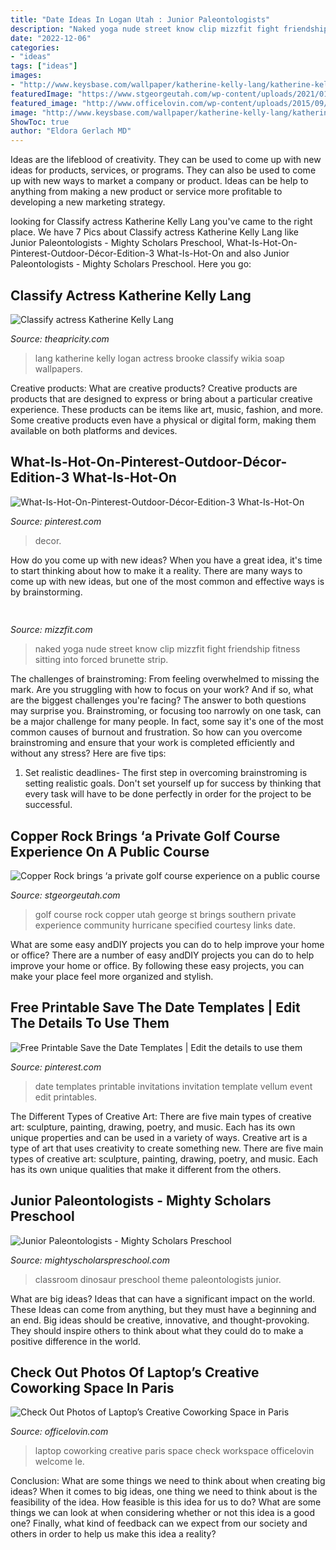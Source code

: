 ```yaml
---
title: "Date Ideas In Logan Utah : Junior Paleontologists"
description: "Naked yoga nude street know clip mizzfit fight friendship fitness sitting into forced brunette strip"
date: "2022-12-06"
categories:
- "ideas"
tags: ["ideas"]
images:
- "http://www.keysbase.com/wallpaper/katherine-kelly-lang/katherine-kelly-lang-81898.jpg"
featuredImage: "https://www.stgeorgeutah.com/wp-content/uploads/2021/01/Copper-Rock-Golf-Course-scaled.jpg"
featured_image: "http://www.officelovin.com/wp-content/uploads/2015/09/le-laptop-paris-coworking-14.jpg"
image: "http://www.keysbase.com/wallpaper/katherine-kelly-lang/katherine-kelly-lang-81898.jpg"
ShowToc: true
author: "Eldora Gerlach MD"
---
```



Ideas are the lifeblood of creativity. They can be used to come up with new ideas for products, services, or programs. They can also be used to come up with new ways to market a company or product. Ideas can be help to anything from making a new product or service more profitable to developing a new marketing strategy.

	

		
looking for Classify actress Katherine Kelly Lang you've came to the right place. We have 7 Pics about Classify actress Katherine Kelly Lang like Junior Paleontologists - Mighty Scholars Preschool, What-Is-Hot-On-Pinterest-Outdoor-Décor-Edition-3 What-Is-Hot-On and also Junior Paleontologists - Mighty Scholars Preschool. Here you go:
		
    
## Classify Actress Katherine Kelly Lang

<img loading=lazy src="http://www.keysbase.com/wallpaper/katherine-kelly-lang/katherine-kelly-lang-81898.jpg" onerror="this.onerror=null;this.src='https://tse1.mm.bing.net/th?id=OIP.C2ADMqFY7i8V253i5rdqhQHaLH&amp;pid=15.1';" alt="Classify actress Katherine Kelly Lang">

_Source: theapricity.com_

>lang katherine kelly logan actress brooke classify wikia soap wallpapers. 

	

Creative products: What are creative products?
Creative products are products that are designed to express or bring about a particular creative experience. These products can be items like art, music, fashion, and more. Some creative products even have a physical or digital form, making them available on both platforms and devices.

    
## What-Is-Hot-On-Pinterest-Outdoor-Décor-Edition-3 What-Is-Hot-On

<img loading=lazy src="https://i.pinimg.com/736x/06/1e/03/061e0387b8fdc6c6dc3704615740ff33.jpg" onerror="this.onerror=null;this.src='https://tse2.mm.bing.net/th?id=OIP.DVoA8dXyXRiSMgXBq3YnTAHaLF&amp;pid=15.1';" alt="What-Is-Hot-On-Pinterest-Outdoor-Décor-Edition-3 What-Is-Hot-On">

_Source: pinterest.com_

>decor. 

	

How do you come up with new ideas?
When you have a great idea, it's time to start thinking about how to make it a reality. There are many ways to come up with new ideas, but one of the most common and effective ways is by brainstorming.

    
## 

<img loading=lazy src="http://mizzfit.com/Public/Files/post/yogogirls_yoga_friendship_women_connection_mizzfit_0be4e22ee8.jpg" onerror="this.onerror=null;this.src='https://tse4.mm.bing.net/th?id=OIP.18e0BgKx2BL2wjdHwK_pswHaF2&amp;pid=15.1';" alt="">

_Source: mizzfit.com_

>naked yoga nude street know clip mizzfit fight friendship fitness sitting into forced brunette strip. 

	

The challenges of brainstroming: From feeling overwhelmed to missing the mark.
Are you struggling with how to focus on your work? And if so, what are the biggest challenges you're facing? The answer to both questions may surprise you. Brainstroming, or focusing too narrowly on one task, can be a major challenge for many people. In fact, some say it's one of the most common causes of burnout and frustration. 
So how can you overcome brainstroming and ensure that your work is completed efficiently and without any stress? Here are five tips: 

1. Set realistic deadlines- The first step in overcoming brainstroming is setting realistic goals. Don't set yourself up for success by thinking that every task will have to be done perfectly in order for the project to be successful.

    
## Copper Rock Brings ‘a Private Golf Course Experience On A Public Course

<img loading=lazy src="https://www.stgeorgeutah.com/wp-content/uploads/2021/01/Copper-Rock-Golf-Course-scaled.jpg" onerror="this.onerror=null;this.src='https://tse1.mm.bing.net/th?id=OIP.2PFywAyWutsK2AHZEOpgpwHaG1&amp;pid=15.1';" alt="Copper Rock brings ‘a private golf course experience on a public course">

_Source: stgeorgeutah.com_

>golf course rock copper utah george st brings southern private experience community hurricane specified courtesy links date. 

	

What are some easy andDIY projects you can do to help improve your home or office?
There are a number of easy andDIY projects you can do to help improve your home or office. By following these easy projects, you can make your place feel more organized and stylish.

    
## Free Printable Save The Date Templates | Edit The Details To Use Them

<img loading=lazy src="https://i.pinimg.com/originals/d9/fe/f4/d9fef4cb16b8a438509b1eb75990f7f5.jpg" onerror="this.onerror=null;this.src='https://tse3.mm.bing.net/th?id=OIP.XWCOrRzFvhDpDbBYn_e56AHaLH&amp;pid=15.1';" alt="Free Printable Save the Date Templates | Edit the details to use them">

_Source: pinterest.com_

>date templates printable invitations invitation template vellum event edit printables. 

	

The Different Types of Creative Art: There are five main types of creative art: sculpture, painting, drawing, poetry, and music. Each has its own unique properties and can be used in a variety of ways.
Creative art is a type of art that uses creativity to create something new. There are five main types of creative art: sculpture, painting, drawing, poetry, and music. Each has its own unique qualities that make it different from the others.

    
## Junior Paleontologists - Mighty Scholars Preschool

<img loading=lazy src="http://www.mightyscholarspreschool.com/uploads/8/8/7/4/8874345/img-7688web_orig.jpg" onerror="this.onerror=null;this.src='https://tse4.mm.bing.net/th?id=OIP.kFxGZM5kEhzk0upx6oInQAHaLH&amp;pid=15.1';" alt="Junior Paleontologists - Mighty Scholars Preschool">

_Source: mightyscholarspreschool.com_

>classroom dinosaur preschool theme paleontologists junior. 

	

What are big ideas? Ideas that can have a significant impact on the world. These Ideas can come from anything, but they must have a beginning and an end. Big ideas should be creative, innovative, and thought-provoking. They should inspire others to think about what they could do to make a positive difference in the world.

    
## Check Out Photos Of Laptop’s Creative Coworking Space In Paris

<img loading=lazy src="http://www.officelovin.com/wp-content/uploads/2015/09/le-laptop-paris-coworking-14.jpg" onerror="this.onerror=null;this.src='https://tse1.mm.bing.net/th?id=OIP.jjkb35fZyNBIWg6uQtctTQHaEU&amp;pid=15.1';" alt="Check Out Photos of Laptop’s Creative Coworking Space in Paris">

_Source: officelovin.com_

>laptop coworking creative paris space check workspace officelovin welcome le. 

	

Conclusion: What are some things we need to think about when creating big ideas?
When it comes to big ideas, one thing we need to think about is the feasibility of the idea. How feasible is this idea for us to do? What are some things we can look at when considering whether or not this idea is a good one? Finally, what kind of feedback can we expect from our society and others in order to help us make this idea a reality?


